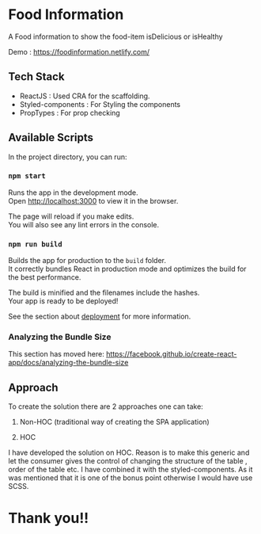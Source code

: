 # Food Information
A Food information to show the food-item isDelicious or isHealthy

Demo : https://foodinformation.netlify.com/

## Tech Stack
- ReactJS : Used CRA for the scaffolding.
- Styled-components : For Styling the components
- PropTypes : For prop checking


## Available Scripts

In the project directory, you can run:

### `npm start`

Runs the app in the development mode.<br>
Open [http://localhost:3000](http://localhost:3000) to view it in the browser.

The page will reload if you make edits.<br>
You will also see any lint errors in the console.


### `npm run build`

Builds the app for production to the `build` folder.<br>
It correctly bundles React in production mode and optimizes the build for the best performance.

The build is minified and the filenames include the hashes.<br>
Your app is ready to be deployed!

See the section about [deployment](https://facebook.github.io/create-react-app/docs/deployment) for more information.

### Analyzing the Bundle Size

This section has moved here: https://facebook.github.io/create-react-app/docs/analyzing-the-bundle-size


## Approach 
To create the solution there are 2 approaches one can take:

1) Non-HOC (traditional way of creating the SPA application)


2) HOC 

I have developed the solution on HOC. Reason is to make this generic and let the consumer gives
the control of changing the structure of the table , order of the table etc. I have combined it with the styled-components. As it was mentioned that it is one of the bonus point otherwise I would have use SCSS.

# Thank you!!





